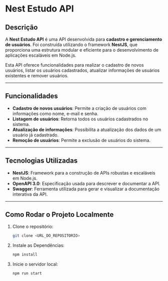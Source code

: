 # Nest Estudo API

## Descrição

A **Nest Estudo API** é uma API desenvolvida para **cadastro e gerenciamento de usuários**. Foi construída utilizando o framework **NestJS**, que proporciona uma estrutura modular e eficiente para o desenvolvimento de aplicações escaláveis em Node.js.

Esta API oferece funcionalidades para realizar o cadastro de novos usuários, listar os usuários cadastrados, atualizar informações de usuários existentes e remover usuários.

---

## Funcionalidades

- **Cadastro de novos usuários**: Permite a criação de usuários com informações como nome, e-mail e senha.
- **Listagem de usuários**: Retorna todos os usuários cadastrados no sistema.
- **Atualização de informações**: Possibilita a atualização dos dados de um usuário já cadastrado.
- **Remoção de usuários**: Permite a exclusão de usuários do sistema.

---

## Tecnologias Utilizadas

- **NestJS**: Framework para a construção de APIs robustas e escaláveis em Node.js.
- **OpenAPI 3.0**: Especificação usada para descrever e documentar a API.
- **Swagger**: Ferramenta utilizada para gerar e visualizar a documentação interativa da API.

---

## Como Rodar o Projeto Localmente

1. Clone o repositório:
   ```bash
   git clone <URL_DO_REPOSITORIO>

2. Instale as Dependências:
   ```bash
   npm install

3. Inicie o servidor local:
   ```bash
   npm run start


